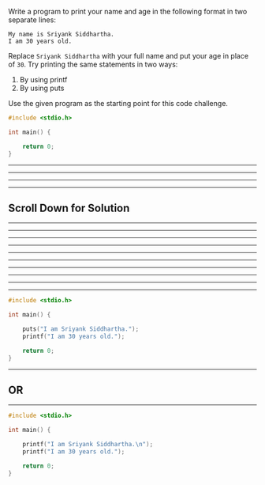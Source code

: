 Write a program to print your name and age in the following format in two separate lines: 
```
My name is Sriyank Siddhartha.
I am 30 years old.
``` 
Replace `Sriyank Siddhartha` with your full name and put your age in place of `30`. Try printing the same statements in two ways:
1. By using printf 
2. By using puts 

Use the given program as the starting point for this code challenge. 
  
```C
#include <stdio.h>

int main() {

    return 0;
}
```

----
----
----
----
## Scroll Down for Solution 
----
----
----
----
----
----
----
----
----
----
```C
#include <stdio.h>

int main() {

    puts("I am Sriyank Siddhartha.");
    printf("I am 30 years old.");

    return 0;
}
```
---- 
## OR 
----
  
```C
#include <stdio.h>

int main() {

    printf("I am Sriyank Siddhartha.\n");
    printf("I am 30 years old."); 

    return 0;
} 

```
